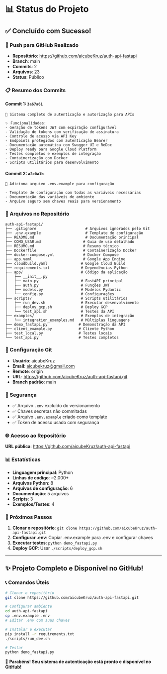 # 📊 Status do Projeto

## ✅ Concluído com Sucesso!

### 🚀 Push para GitHub Realizado
- **Repositório**: https://github.com/aicubeKruz/auth-api-fastapi
- **Branch**: main
- **Commits**: 2
- **Arquivos**: 23
- **Status**: Público

### 📋 Resumo dos Commits

#### Commit 1: `3a67a61`
```
🚀 Sistema completo de autenticação e autorização para APIs

✨ Funcionalidades:
- Geração de tokens JWT com expiração configurável
- Validação de tokens com verificação de assinatura
- Controle de acesso via API Key
- Endpoints protegidos com autenticação Bearer
- Documentação automática com Swagger UI e ReDoc
- Deploy ready para Google Cloud Platform
- Testes completos e exemplos de integração
- Containerização com Docker
- Scripts utilitários para desenvolvimento
```

#### Commit 2: `a2e0a1b`
```
📝 Adiciona arquivo .env.example para configuração

- Template de configuração com todas as variáveis necessárias
- Documentação das variáveis de ambiente
- Arquivo seguro sem chaves reais para versionamento
```

### 📁 Arquivos no Repositório

```
auth-api-fastapi/
├── .gitignore                      # Arquivos ignorados pelo Git
├── .env.example                    # Template de configuração
├── README.md                       # Documentação principal
├── COMO_USAR.md                   # Guia de uso detalhado
├── RESUMO.md                      # Resumo técnico
├── Dockerfile                     # Containerização Docker
├── docker-compose.yml             # Docker Compose
├── app.yaml                       # Google App Engine
├── cloudbuild.yaml               # Google Cloud Build
├── requirements.txt              # Dependências Python
├── app/                          # Código da aplicação
│   ├── __init__.py
│   ├── main.py                   # FastAPI principal
│   ├── auth.py                   # Funções JWT
│   ├── models.py                 # Modelos Pydantic
│   └── config.py                 # Configurações
├── scripts/                      # Scripts utilitários
│   ├── run_dev.sh                # Executar desenvolvimento
│   ├── deploy_gcp.sh             # Deploy GCP
│   └── test_api.sh               # Testes da API
├── examples/                     # Exemplos de integração
│   └── integration_examples.md   # Múltiplas linguagens
├── demo_fastapi.py              # Demonstração da API
├── client_example.py            # Cliente Python
├── test_local.py                # Testes locais
└── test_api.py                  # Testes completos
```

### 🔧 Configuração Git

- **Usuário**: aicubeKruz
- **Email**: aicubekruz@gmail.com
- **Remote**: origin
- **URL**: https://github.com/aicubeKruz/auth-api-fastapi.git
- **Branch padrão**: main

### 🔐 Segurança

- ✅ Arquivo `.env` excluído do versionamento
- ✅ Chaves secretas não commitadas
- ✅ Arquivo `.env.example` criado como template
- ✅ Token de acesso usado com segurança

### 🌐 Acesso ao Repositório

**URL pública**: https://github.com/aicubeKruz/auth-api-fastapi

### 📊 Estatísticas

- **Linguagem principal**: Python
- **Linhas de código**: ~2.000+
- **Arquivos Python**: 8
- **Arquivos de configuração**: 6
- **Documentação**: 5 arquivos
- **Scripts**: 3
- **Exemplos/Testes**: 4

### 🎯 Próximos Passos

1. **Clonar o repositório**: `git clone https://github.com/aicubeKruz/auth-api-fastapi.git`
2. **Configurar .env**: Copiar .env.example para .env e configurar chaves
3. **Executar testes**: `python demo_fastapi.py`
4. **Deploy GCP**: Usar `./scripts/deploy_gcp.sh`

---

## ✨ Projeto Completo e Disponível no GitHub!

### 📞 Comandos Úteis

```bash
# Clonar o repositório
git clone https://github.com/aicubeKruz/auth-api-fastapi.git

# Configurar ambiente
cd auth-api-fastapi
cp .env.example .env
# Editar .env com suas chaves

# Instalar e executar
pip install -r requirements.txt
./scripts/run_dev.sh

# Testar
python demo_fastapi.py
```

🎉 **Parabéns! Seu sistema de autenticação está pronto e disponível no GitHub!**